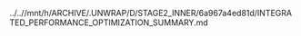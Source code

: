 ../..//mnt/h/ARCHIVE/.UNWRAP/D/STAGE2_INNER/6a967a4ed81d/INTEGRATED_PERFORMANCE_OPTIMIZATION_SUMMARY.md
